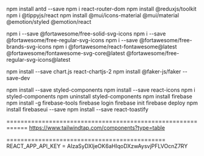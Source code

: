 npm install antd --save
npm i react-router-dom
npm install @reduxjs/toolkit
npm i @tippyjs/react
npm install @mui/icons-material @mui/material @emotion/styled @emotion/react

npm i --save @fortawesome/free-solid-svg-icons
npm i --save @fortawesome/free-regular-svg-icons
npm i --save @fortawesome/free-brands-svg-icons
npm i @fortawesome/react-fontawesome@latest @fortawesome/fontawesome-svg-core@latest @fortawesome/free-regular-svg-icons@latest

npm install --save chart.js react-chartjs-2
npm install @faker-js/faker --save-dev

npm install --save styled-components
npm install --save react-icons
npm i styled-components
npm uninstall styled-components
npm install firebase
npm install -g firebase-tools
firebase login
firebase init
firebase deploy
npm install firebaseui --save
npm install --save react-toastify

============================================================
https://www.tailwindtap.com/components?type=table

=============================================
REACT_APP_API_KEY = AIzaSyDXljeOK6aHIqoDXzwAysvjPFLVOcnZ7RY
